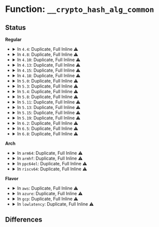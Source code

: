 # Function: <code>__crypto_hash_alg_common</code>

## Status
<b>Regular</b>
<ul>
<li>
<details>
<summary>In <code>4.4</code>: Duplicate, Full Inline ⚠️</summary>

**Collision:** Static Duplication

**Inline:** Full

**Transformation:** False

**Instances:**

```
In security/integrity/ima/ima_crypto.c (0)
Location: include/crypto/hash.h:282
Inline: True
```
```
In crypto/ahash.c (ffffffff813a30e9)
Location: include/crypto/hash.h:282
Inline: True
Inline callers:
  - crypto/ahash.c:ahash_attr_alg
```
</details>
</li>
<li>
<details>
<summary>In <code>4.8</code>: Duplicate, Full Inline ⚠️</summary>

**Collision:** Static Duplication

**Inline:** Full

**Transformation:** False

**Instances:**

```
In security/integrity/ima/ima_crypto.c (0)
Location: include/crypto/hash.h:305
Inline: True
```
```
In crypto/ahash.c (ffffffff813df2e9)
Location: include/crypto/hash.h:305
Inline: True
Inline callers:
  - crypto/ahash.c:ahash_attr_alg
```
</details>
</li>
<li>
<details>
<summary>In <code>4.10</code>: Duplicate, Full Inline ⚠️</summary>

**Collision:** Static Duplication

**Inline:** Full

**Transformation:** False

**Instances:**

```
In security/integrity/ima/ima_crypto.c (0)
Location: include/crypto/hash.h:305
Inline: True
```
```
In crypto/ahash.c (ffffffff813f7879)
Location: include/crypto/hash.h:305
Inline: True
Inline callers:
  - crypto/ahash.c:ahash_attr_alg
```
</details>
</li>
<li>
<details>
<summary>In <code>4.13</code>: Duplicate, Full Inline ⚠️</summary>

**Collision:** Static Duplication

**Inline:** Full

**Transformation:** False

**Instances:**

```
In security/integrity/ima/ima_crypto.c (0)
Location: include/crypto/hash.h:305
Inline: True
```
```
In crypto/ahash.c (ffffffff81403ec9)
Location: include/crypto/hash.h:305
Inline: True
Inline callers:
  - crypto/ahash.c:ahash_attr_alg
```
</details>
</li>
<li>
<details>
<summary>In <code>4.15</code>: Duplicate, Full Inline ⚠️</summary>

**Collision:** Static Duplication

**Inline:** Full

**Transformation:** False

**Instances:**

```
In security/integrity/ima/ima_crypto.c (0)
Location: include/crypto/hash.h:309
Inline: True
```
```
In crypto/ahash.c (ffffffff8142c749)
Location: include/crypto/hash.h:309
Inline: True
Inline callers:
  - crypto/ahash.c:ahash_attr_alg
```
```
In crypto/gcm.c (ffffffff8143989f)
Location: include/crypto/hash.h:309
Inline: True
Inline callers:
  - crypto/gcm.c:crypto_gcm_create_common
```
</details>
</li>
<li>
<details>
<summary>In <code>4.18</code>: Duplicate, Full Inline ⚠️</summary>

**Collision:** Static Duplication

**Inline:** Full

**Transformation:** False

**Instances:**

```
In security/integrity/ima/ima_crypto.c (ffffffff81452f33)
Location: include/crypto/hash.h:308
Inline: True
Inline callers:
  - security/integrity/ima/ima_crypto.c:ima_calc_buffer_hash
  - security/integrity/ima/ima_crypto.c:ima_calc_file_hash
```
```
In crypto/ahash.c (ffffffff8145e8e3)
Location: include/crypto/hash.h:308
Inline: True
Inline callers:
  - crypto/ahash.c:crypto_hash_alg_has_setkey
  - crypto/ahash.c:ahash_attr_alg
  - crypto/ahash.c:crypto_ahash_show
  - crypto/ahash.c:crypto_ahash_report
  - crypto/ahash.c:crypto_ahash_init_tfm
  - crypto/ahash.c:ahash_restore_req
  - crypto/ahash.c:ahash_save_req
```
```
In crypto/gcm.c (ffffffff8146c561)
Location: include/crypto/hash.h:308
Inline: True
Inline callers:
  - crypto/gcm.c:crypto_gcm_create_common
```
</details>
</li>
<li>
<details>
<summary>In <code>5.0</code>: Duplicate, Full Inline ⚠️</summary>

**Collision:** Static Duplication

**Inline:** Full

**Transformation:** False

**Instances:**

```
In security/integrity/ima/ima_crypto.c (ffffffff81470092)
Location: include/crypto/hash.h:312
Inline: True
Inline callers:
  - security/integrity/ima/ima_crypto.c:ima_calc_buffer_hash
  - security/integrity/ima/ima_crypto.c:ima_calc_file_hash
```
```
In crypto/ahash.c (ffffffff8147c253)
Location: include/crypto/hash.h:312
Inline: True
Inline callers:
  - crypto/ahash.c:crypto_hash_alg_has_setkey
  - crypto/ahash.c:ahash_attr_alg
  - crypto/ahash.c:crypto_ahash_show
  - crypto/ahash.c:crypto_ahash_report
  - crypto/ahash.c:crypto_ahash_init_tfm
  - crypto/ahash.c:crypto_ahash_init_tfm
  - crypto/ahash.c:ahash_restore_req
  - crypto/ahash.c:ahash_save_req
  - crypto/ahash.c:crypto_ahash_setkey
```
```
In crypto/gcm.c (ffffffff81489cd1)
Location: include/crypto/hash.h:312
Inline: True
Inline callers:
  - crypto/gcm.c:crypto_gcm_create_common
```
</details>
</li>
<li>
<details>
<summary>In <code>5.3</code>: Duplicate, Full Inline ⚠️</summary>

**Collision:** Static Duplication

**Inline:** Full

**Transformation:** False

**Instances:**

```
In security/integrity/ima/ima_crypto.c (ffffffff8149da85)
Location: include/crypto/hash.h:311
Inline: True
Inline callers:
  - security/integrity/ima/ima_crypto.c:ima_calc_buffer_hash
  - security/integrity/ima/ima_crypto.c:ima_calc_file_hash_atfm
```
```
In crypto/ahash.c (ffffffff814aa543)
Location: include/crypto/hash.h:311
Inline: True
Inline callers:
  - crypto/ahash.c:crypto_hash_alg_has_setkey
  - crypto/ahash.c:ahash_attr_alg
  - crypto/ahash.c:crypto_ahash_show
  - crypto/ahash.c:crypto_ahash_report
  - crypto/ahash.c:crypto_ahash_init_tfm
  - crypto/ahash.c:crypto_ahash_init_tfm
  - crypto/ahash.c:ahash_restore_req
  - crypto/ahash.c:ahash_save_req
  - crypto/ahash.c:crypto_ahash_setkey
```
```
In crypto/gcm.c (ffffffff814b759e)
Location: include/crypto/hash.h:311
Inline: True
Inline callers:
  - crypto/gcm.c:crypto_gcm_create_common
```
</details>
</li>
<li>
<details>
<summary>In <code>5.4</code>: Duplicate, Full Inline ⚠️</summary>

**Collision:** Static Duplication

**Inline:** Full

**Transformation:** False

**Instances:**

```
In fs/verity/hash_algs.c (ffffffff8135012d)
Location: include/crypto/hash.h:311
Inline: True
Inline callers:
  - fs/verity/hash_algs.c:fsverity_prepare_hash_state
  - fs/verity/hash_algs.c:fsverity_get_hash_alg
```
```
In security/integrity/ima/ima_crypto.c (ffffffff814b7ec5)
Location: include/crypto/hash.h:311
Inline: True
Inline callers:
  - security/integrity/ima/ima_crypto.c:ima_calc_buffer_hash
  - security/integrity/ima/ima_crypto.c:ima_calc_file_hash_atfm
```
```
In crypto/ahash.c (ffffffff814c5203)
Location: include/crypto/hash.h:311
Inline: True
Inline callers:
  - crypto/ahash.c:crypto_hash_alg_has_setkey
  - crypto/ahash.c:ahash_attr_alg
  - crypto/ahash.c:crypto_ahash_show
  - crypto/ahash.c:crypto_ahash_report
  - crypto/ahash.c:crypto_ahash_init_tfm
  - crypto/ahash.c:crypto_ahash_init_tfm
  - crypto/ahash.c:ahash_restore_req
  - crypto/ahash.c:ahash_save_req
  - crypto/ahash.c:crypto_ahash_setkey
```
```
In crypto/gcm.c (ffffffff814d07be)
Location: include/crypto/hash.h:311
Inline: True
Inline callers:
  - crypto/gcm.c:crypto_gcm_create_common
```
</details>
</li>
<li>
<details>
<summary>In <code>5.8</code>: Duplicate, Full Inline ⚠️</summary>

**Collision:** Static Duplication

**Inline:** Full

**Transformation:** False

**Instances:**

```
In fs/verity/hash_algs.c (ffffffff81396aa0)
Location: include/crypto/hash.h:324
Inline: True
Inline callers:
  - fs/verity/hash_algs.c:fsverity_prepare_hash_state
  - fs/verity/hash_algs.c:fsverity_get_hash_alg
```
```
In security/integrity/ima/ima_crypto.c (ffffffff8151718d)
Location: include/crypto/hash.h:324
Inline: True
Inline callers:
  - security/integrity/ima/ima_crypto.c:ima_calc_file_hash_atfm
```
```
In crypto/ahash.c (ffffffff81524133)
Location: include/crypto/hash.h:324
Inline: True
Inline callers:
  - crypto/ahash.c:crypto_hash_alg_has_setkey
  - crypto/ahash.c:crypto_ahash_show
  - crypto/ahash.c:crypto_ahash_report
  - crypto/ahash.c:crypto_ahash_init_tfm
  - crypto/ahash.c:crypto_ahash_init_tfm
  - crypto/ahash.c:ahash_restore_req
  - crypto/ahash.c:ahash_save_req
  - crypto/ahash.c:crypto_ahash_setkey
```
```
In crypto/gcm.c (ffffffff8152fbda)
Location: include/crypto/hash.h:324
Inline: True
Inline callers:
  - crypto/gcm.c:crypto_gcm_create_common
```
</details>
</li>
<li>
<details>
<summary>In <code>5.11</code>: Duplicate, Full Inline ⚠️</summary>

**Collision:** Static Duplication

**Inline:** Full

**Transformation:** False

**Instances:**

```
In fs/verity/hash_algs.c (ffffffff813a86d0)
Location: include/crypto/hash.h:332
Inline: True
Inline callers:
  - fs/verity/hash_algs.c:fsverity_prepare_hash_state
  - fs/verity/hash_algs.c:fsverity_get_hash_alg
```
```
In security/integrity/ima/ima_crypto.c (ffffffff8153434d)
Location: include/crypto/hash.h:332
Inline: True
Inline callers:
  - security/integrity/ima/ima_crypto.c:ima_calc_file_hash_atfm
```
```
In crypto/ahash.c (ffffffff81541133)
Location: include/crypto/hash.h:332
Inline: True
Inline callers:
  - crypto/ahash.c:crypto_hash_alg_has_setkey
  - crypto/ahash.c:crypto_ahash_show
  - crypto/ahash.c:crypto_ahash_report
  - crypto/ahash.c:crypto_ahash_init_tfm
  - crypto/ahash.c:crypto_ahash_init_tfm
  - crypto/ahash.c:crypto_ahash_exit_tfm
  - crypto/ahash.c:ahash_restore_req
  - crypto/ahash.c:ahash_save_req
  - crypto/ahash.c:crypto_ahash_setkey
```
```
In crypto/gcm.c (ffffffff8154ce75)
Location: include/crypto/hash.h:332
Inline: True
Inline callers:
  - crypto/gcm.c:crypto_gcm_create_common
```
</details>
</li>
<li>
<details>
<summary>In <code>5.13</code>: Duplicate, Full Inline ⚠️</summary>

**Collision:** Static Duplication

**Inline:** Full

**Transformation:** False

**Instances:**

```
In fs/verity/hash_algs.c (ffffffff813af740)
Location: include/crypto/hash.h:334
Inline: True
Inline callers:
  - fs/verity/hash_algs.c:fsverity_prepare_hash_state
  - fs/verity/hash_algs.c:fsverity_get_hash_alg
```
```
In security/integrity/ima/ima_crypto.c (ffffffff8153d0a4)
Location: include/crypto/hash.h:334
Inline: True
Inline callers:
  - security/integrity/ima/ima_crypto.c:ima_calc_buffer_hash
  - security/integrity/ima/ima_crypto.c:ima_calc_file_hash_atfm
```
```
In crypto/ahash.c (ffffffff81549f62)
Location: include/crypto/hash.h:334
Inline: True
Inline callers:
  - crypto/ahash.c:crypto_hash_alg_has_setkey
  - crypto/ahash.c:crypto_ahash_show
  - crypto/ahash.c:crypto_ahash_report
  - crypto/ahash.c:crypto_ahash_init_tfm
  - crypto/ahash.c:crypto_ahash_init_tfm
  - crypto/ahash.c:crypto_ahash_exit_tfm
  - crypto/ahash.c:ahash_restore_req
  - crypto/ahash.c:ahash_save_req
  - crypto/ahash.c:crypto_ahash_setkey
```
```
In crypto/gcm.c (ffffffff81554e0a)
Location: include/crypto/hash.h:334
Inline: True
Inline callers:
  - crypto/gcm.c:crypto_gcm_create_common
```
</details>
</li>
<li>
<details>
<summary>In <code>5.15</code>: Duplicate, Full Inline ⚠️</summary>

**Collision:** Static Duplication

**Inline:** Full

**Transformation:** False

**Instances:**

```
In fs/verity/hash_algs.c (ffffffff813ff330)
Location: include/crypto/hash.h:334
Inline: True
Inline callers:
  - fs/verity/hash_algs.c:fsverity_prepare_hash_state
  - fs/verity/hash_algs.c:fsverity_get_hash_alg
```
```
In security/integrity/ima/ima_crypto.c (ffffffff8159bf24)
Location: include/crypto/hash.h:334
Inline: True
Inline callers:
  - security/integrity/ima/ima_crypto.c:ima_calc_buffer_hash
  - security/integrity/ima/ima_crypto.c:ima_calc_file_hash_atfm
```
```
In crypto/ahash.c (ffffffff815aa742)
Location: include/crypto/hash.h:334
Inline: True
Inline callers:
  - crypto/ahash.c:crypto_hash_alg_has_setkey
  - crypto/ahash.c:crypto_ahash_show
  - crypto/ahash.c:crypto_ahash_report
  - crypto/ahash.c:crypto_ahash_init_tfm
  - crypto/ahash.c:crypto_ahash_init_tfm
  - crypto/ahash.c:crypto_ahash_exit_tfm
  - crypto/ahash.c:ahash_restore_req
  - crypto/ahash.c:ahash_save_req
  - crypto/ahash.c:crypto_ahash_setkey
```
```
In crypto/gcm.c (ffffffff815b5e3a)
Location: include/crypto/hash.h:334
Inline: True
Inline callers:
  - crypto/gcm.c:crypto_gcm_create_common
```
</details>
</li>
<li>
<details>
<summary>In <code>5.19</code>: Duplicate, Full Inline ⚠️</summary>

**Collision:** Static Duplication

**Inline:** Full

**Transformation:** False

**Instances:**

```
In fs/verity/hash_algs.c (0)
Location: include/crypto/hash.h:334
Inline: True
```
```
In security/integrity/ima/ima_crypto.c (0)
Location: include/crypto/hash.h:334
Inline: True
```
```
In crypto/ahash.c (0)
Location: include/crypto/hash.h:334
Inline: True
```
```
In crypto/gcm.c (0)
Location: include/crypto/hash.h:334
Inline: True
```
</details>
</li>
<li>
<details>
<summary>In <code>6.2</code>: Duplicate, Full Inline ⚠️</summary>

**Collision:** Static Duplication

**Inline:** Full

**Transformation:** False

**Instances:**

```
In fs/verity/hash_algs.c (0)
Location: include/crypto/hash.h:334
Inline: True
```
```
In security/integrity/ima/ima_crypto.c (0)
Location: include/crypto/hash.h:334
Inline: True
```
```
In crypto/ahash.c (0)
Location: include/crypto/hash.h:334
Inline: True
```
```
In crypto/gcm.c (0)
Location: include/crypto/hash.h:334
Inline: True
```
</details>
</li>
<li>
<details>
<summary>In <code>6.5</code>: Duplicate, Full Inline ⚠️</summary>

**Collision:** Static Duplication

**Inline:** Full

**Transformation:** False

**Instances:**

```
In security/integrity/ima/ima_crypto.c (0)
Location: include/crypto/hash.h:365
Inline: True
```
```
In crypto/ahash.c (0)
Location: include/crypto/hash.h:365
Inline: True
```
```
In crypto/shash.c (0)
Location: include/crypto/hash.h:365
Inline: True
```
```
In crypto/gcm.c (0)
Location: include/crypto/hash.h:365
Inline: True
```
```
In lib/iov_iter.c (0)
Location: include/crypto/hash.h:365
Inline: True
```
```
In net/ipv4/tcp.c (0)
Location: include/crypto/hash.h:365
Inline: True
```
```
In net/ipv4/tcp_ipv4.c (0)
Location: include/crypto/hash.h:365
Inline: True
```
```
In net/ipv6/tcp_ipv6.c (0)
Location: include/crypto/hash.h:365
Inline: True
```
</details>
</li>
<li>
<details>
<summary>In <code>6.8</code>: Duplicate, Full Inline ⚠️</summary>

**Collision:** Static Duplication

**Inline:** Full

**Transformation:** False

**Instances:**

```
In security/integrity/ima/ima_crypto.c (0)
Location: include/crypto/hash.h:346
Inline: True
```
```
In crypto/ahash.c (0)
Location: include/crypto/hash.h:346
Inline: True
```
```
In crypto/shash.c (0)
Location: include/crypto/hash.h:346
Inline: True
```
```
In crypto/gcm.c (0)
Location: include/crypto/hash.h:346
Inline: True
```
```
In net/ipv4/tcp_ao.c (0)
Location: include/crypto/hash.h:346
Inline: True
```
</details>
</li>
</ul>
<b>Arch</b>
<ul>
<li>
<details>
<summary>In <code>arm64</code>: Duplicate, Full Inline ⚠️</summary>

**Collision:** Static Duplication

**Inline:** Full

**Transformation:** False

**Instances:**

```
In fs/verity/hash_algs.c (ffff800010411d98)
Location: include/crypto/hash.h:311
Inline: True
Inline callers:
  - fs/verity/hash_algs.c:fsverity_prepare_hash_state
  - fs/verity/hash_algs.c:fsverity_get_hash_alg
```
```
In security/integrity/ima/ima_crypto.c (ffff8000105b0294)
Location: include/crypto/hash.h:311
Inline: True
Inline callers:
  - security/integrity/ima/ima_crypto.c:ima_calc_buffer_hash
  - security/integrity/ima/ima_crypto.c:ima_calc_file_hash_atfm
```
```
In crypto/ahash.c (ffff8000105bfdbc)
Location: include/crypto/hash.h:311
Inline: True
Inline callers:
  - crypto/ahash.c:crypto_hash_alg_has_setkey
  - crypto/ahash.c:ahash_attr_alg
  - crypto/ahash.c:crypto_ahash_show
  - crypto/ahash.c:crypto_ahash_init_tfm
  - crypto/ahash.c:crypto_ahash_init_tfm
  - crypto/ahash.c:ahash_restore_req
  - crypto/ahash.c:ahash_save_req
  - crypto/ahash.c:crypto_ahash_setkey
```
```
In crypto/gcm.c (ffff8000105cc020)
Location: include/crypto/hash.h:311
Inline: True
Inline callers:
  - crypto/gcm.c:crypto_gcm_create_common
```
</details>
</li>
<li>
<details>
<summary>In <code>armhf</code>: Duplicate, Full Inline ⚠️</summary>

**Collision:** Static Duplication

**Inline:** Full

**Transformation:** False

**Instances:**

```
In fs/verity/hash_algs.c (c05de3f4)
Location: include/crypto/hash.h:311
Inline: True
Inline callers:
  - fs/verity/hash_algs.c:fsverity_prepare_hash_state
  - fs/verity/hash_algs.c:fsverity_get_hash_alg
```
```
In security/integrity/ima/ima_crypto.c (c075f9bc)
Location: include/crypto/hash.h:311
Inline: True
Inline callers:
  - security/integrity/ima/ima_crypto.c:ima_calc_buffer_hash
  - security/integrity/ima/ima_crypto.c:ima_calc_file_hash_atfm
```
```
In crypto/ahash.c (c076d9e8)
Location: include/crypto/hash.h:311
Inline: True
Inline callers:
  - crypto/ahash.c:crypto_hash_alg_has_setkey
  - crypto/ahash.c:ahash_attr_alg
  - crypto/ahash.c:crypto_ahash_show
  - crypto/ahash.c:crypto_ahash_report
  - crypto/ahash.c:crypto_ahash_init_tfm
  - crypto/ahash.c:crypto_ahash_init_tfm
  - crypto/ahash.c:ahash_restore_req
  - crypto/ahash.c:ahash_save_req
  - crypto/ahash.c:crypto_ahash_setkey
```
```
In crypto/gcm.c (c077997c)
Location: include/crypto/hash.h:311
Inline: True
Inline callers:
  - crypto/gcm.c:crypto_gcm_create_common
```
</details>
</li>
<li>
<details>
<summary>In <code>ppc64el</code>: Duplicate, Full Inline ⚠️</summary>

**Collision:** Static Duplication

**Inline:** Full

**Transformation:** False

**Instances:**

```
In fs/verity/hash_algs.c (c00000000051f998)
Location: include/crypto/hash.h:311
Inline: True
Inline callers:
  - fs/verity/hash_algs.c:fsverity_prepare_hash_state
  - fs/verity/hash_algs.c:fsverity_get_hash_alg
```
```
In security/integrity/ima/ima_crypto.c (c00000000072fd48)
Location: include/crypto/hash.h:311
Inline: True
Inline callers:
  - security/integrity/ima/ima_crypto.c:ima_calc_buffer_hash
  - security/integrity/ima/ima_crypto.c:ima_calc_file_hash_atfm
```
```
In crypto/ahash.c (c000000000747c50)
Location: include/crypto/hash.h:311
Inline: True
Inline callers:
  - crypto/ahash.c:crypto_hash_alg_has_setkey
  - crypto/ahash.c:ahash_attr_alg
  - crypto/ahash.c:crypto_ahash_show
  - crypto/ahash.c:crypto_ahash_report
  - crypto/ahash.c:crypto_ahash_init_tfm
  - crypto/ahash.c:crypto_ahash_init_tfm
  - crypto/ahash.c:ahash_restore_req
  - crypto/ahash.c:ahash_save_req
  - crypto/ahash.c:crypto_ahash_setkey
```
```
In crypto/gcm.c (c000000000758a98)
Location: include/crypto/hash.h:311
Inline: True
Inline callers:
  - crypto/gcm.c:crypto_gcm_create_common
```
</details>
</li>
<li>
<details>
<summary>In <code>riscv64</code>: Duplicate, Full Inline ⚠️</summary>

**Collision:** Static Duplication

**Inline:** Full

**Transformation:** False

**Instances:**

```
In fs/verity/hash_algs.c (ffffffe0002b9ec4)
Location: include/crypto/hash.h:311
Inline: True
Inline callers:
  - fs/verity/hash_algs.c:fsverity_prepare_hash_state
  - fs/verity/hash_algs.c:fsverity_get_hash_alg
```
```
In security/integrity/ima/ima_crypto.c (ffffffe0003f7f34)
Location: include/crypto/hash.h:311
Inline: True
Inline callers:
  - security/integrity/ima/ima_crypto.c:ima_calc_buffer_hash
  - security/integrity/ima/ima_crypto.c:ima_calc_file_hash_atfm
```
```
In crypto/ahash.c (ffffffe000404e10)
Location: include/crypto/hash.h:311
Inline: True
Inline callers:
  - crypto/ahash.c:crypto_hash_alg_has_setkey
  - crypto/ahash.c:ahash_attr_alg
  - crypto/ahash.c:crypto_ahash_show
  - crypto/ahash.c:crypto_ahash_report
  - crypto/ahash.c:crypto_ahash_init_tfm
  - crypto/ahash.c:crypto_ahash_init_tfm
  - crypto/ahash.c:ahash_restore_req
  - crypto/ahash.c:ahash_save_req
  - crypto/ahash.c:crypto_ahash_setkey
```
```
In crypto/gcm.c (ffffffe0004112e6)
Location: include/crypto/hash.h:311
Inline: True
Inline callers:
  - crypto/gcm.c:crypto_gcm_create_common
```
</details>
</li>
</ul>
<b>Flavor</b>
<ul>
<li>
<details>
<summary>In <code>aws</code>: Duplicate, Full Inline ⚠️</summary>

**Collision:** Static Duplication

**Inline:** Full

**Transformation:** False

**Instances:**

```
In fs/verity/hash_algs.c (ffffffff8134870d)
Location: include/crypto/hash.h:311
Inline: True
Inline callers:
  - fs/verity/hash_algs.c:fsverity_prepare_hash_state
  - fs/verity/hash_algs.c:fsverity_get_hash_alg
```
```
In security/integrity/ima/ima_crypto.c (ffffffff814b04a5)
Location: include/crypto/hash.h:311
Inline: True
Inline callers:
  - security/integrity/ima/ima_crypto.c:ima_calc_buffer_hash
  - security/integrity/ima/ima_crypto.c:ima_calc_file_hash_atfm
```
```
In crypto/ahash.c (ffffffff814bd7e3)
Location: include/crypto/hash.h:311
Inline: True
Inline callers:
  - crypto/ahash.c:crypto_hash_alg_has_setkey
  - crypto/ahash.c:ahash_attr_alg
  - crypto/ahash.c:crypto_ahash_show
  - crypto/ahash.c:crypto_ahash_report
  - crypto/ahash.c:crypto_ahash_init_tfm
  - crypto/ahash.c:crypto_ahash_init_tfm
  - crypto/ahash.c:ahash_restore_req
  - crypto/ahash.c:ahash_save_req
  - crypto/ahash.c:crypto_ahash_setkey
```
```
In crypto/gcm.c (ffffffff814c8d9e)
Location: include/crypto/hash.h:311
Inline: True
Inline callers:
  - crypto/gcm.c:crypto_gcm_create_common
```
</details>
</li>
<li>
<details>
<summary>In <code>azure</code>: Duplicate, Full Inline ⚠️</summary>

**Collision:** Static Duplication

**Inline:** Full

**Transformation:** False

**Instances:**

```
In fs/verity/hash_algs.c (ffffffff813393ed)
Location: include/crypto/hash.h:311
Inline: True
Inline callers:
  - fs/verity/hash_algs.c:fsverity_prepare_hash_state
  - fs/verity/hash_algs.c:fsverity_get_hash_alg
```
```
In security/integrity/ima/ima_crypto.c (ffffffff814a0ec5)
Location: include/crypto/hash.h:311
Inline: True
Inline callers:
  - security/integrity/ima/ima_crypto.c:ima_calc_buffer_hash
  - security/integrity/ima/ima_crypto.c:ima_calc_file_hash_atfm
```
```
In crypto/ahash.c (ffffffff814ae203)
Location: include/crypto/hash.h:311
Inline: True
Inline callers:
  - crypto/ahash.c:crypto_hash_alg_has_setkey
  - crypto/ahash.c:ahash_attr_alg
  - crypto/ahash.c:crypto_ahash_show
  - crypto/ahash.c:crypto_ahash_report
  - crypto/ahash.c:crypto_ahash_init_tfm
  - crypto/ahash.c:crypto_ahash_init_tfm
  - crypto/ahash.c:ahash_restore_req
  - crypto/ahash.c:ahash_save_req
  - crypto/ahash.c:crypto_ahash_setkey
```
```
In crypto/gcm.c (ffffffff814b97be)
Location: include/crypto/hash.h:311
Inline: True
Inline callers:
  - crypto/gcm.c:crypto_gcm_create_common
```
</details>
</li>
<li>
<details>
<summary>In <code>gcp</code>: Duplicate, Full Inline ⚠️</summary>

**Collision:** Static Duplication

**Inline:** Full

**Transformation:** False

**Instances:**

```
In fs/verity/hash_algs.c (ffffffff813461dd)
Location: include/crypto/hash.h:311
Inline: True
Inline callers:
  - fs/verity/hash_algs.c:fsverity_prepare_hash_state
  - fs/verity/hash_algs.c:fsverity_get_hash_alg
```
```
In security/integrity/ima/ima_crypto.c (ffffffff814ac535)
Location: include/crypto/hash.h:311
Inline: True
Inline callers:
  - security/integrity/ima/ima_crypto.c:ima_calc_buffer_hash
  - security/integrity/ima/ima_crypto.c:ima_calc_file_hash_atfm
```
```
In crypto/ahash.c (ffffffff814b9873)
Location: include/crypto/hash.h:311
Inline: True
Inline callers:
  - crypto/ahash.c:crypto_hash_alg_has_setkey
  - crypto/ahash.c:ahash_attr_alg
  - crypto/ahash.c:crypto_ahash_show
  - crypto/ahash.c:crypto_ahash_report
  - crypto/ahash.c:crypto_ahash_init_tfm
  - crypto/ahash.c:crypto_ahash_init_tfm
  - crypto/ahash.c:ahash_restore_req
  - crypto/ahash.c:ahash_save_req
  - crypto/ahash.c:crypto_ahash_setkey
```
```
In crypto/gcm.c (ffffffff814c4e2e)
Location: include/crypto/hash.h:311
Inline: True
Inline callers:
  - crypto/gcm.c:crypto_gcm_create_common
```
</details>
</li>
<li>
<details>
<summary>In <code>lowlatency</code>: Duplicate, Full Inline ⚠️</summary>

**Collision:** Static Duplication

**Inline:** Full

**Transformation:** False

**Instances:**

```
In fs/verity/hash_algs.c (ffffffff813594bd)
Location: include/crypto/hash.h:311
Inline: True
Inline callers:
  - fs/verity/hash_algs.c:fsverity_prepare_hash_state
  - fs/verity/hash_algs.c:fsverity_get_hash_alg
```
```
In security/integrity/ima/ima_crypto.c (ffffffff814c4f85)
Location: include/crypto/hash.h:311
Inline: True
Inline callers:
  - security/integrity/ima/ima_crypto.c:ima_calc_buffer_hash
  - security/integrity/ima/ima_crypto.c:ima_calc_file_hash_atfm
```
```
In crypto/ahash.c (ffffffff814d2413)
Location: include/crypto/hash.h:311
Inline: True
Inline callers:
  - crypto/ahash.c:crypto_hash_alg_has_setkey
  - crypto/ahash.c:ahash_attr_alg
  - crypto/ahash.c:crypto_ahash_show
  - crypto/ahash.c:crypto_ahash_report
  - crypto/ahash.c:crypto_ahash_init_tfm
  - crypto/ahash.c:crypto_ahash_init_tfm
  - crypto/ahash.c:ahash_restore_req
  - crypto/ahash.c:ahash_save_req
  - crypto/ahash.c:crypto_ahash_setkey
```
```
In crypto/gcm.c (ffffffff814dd8fe)
Location: include/crypto/hash.h:311
Inline: True
Inline callers:
  - crypto/gcm.c:crypto_gcm_create_common
```
</details>
</li>
</ul>

## Differences
